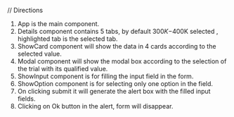 // Directions

1. App is the main component.
2. Details component contains 5 tabs, by default $300K-$400K selected , highlighted tab is the selected tab.
3. ShowCard component will show the data in 4 cards according to the selected value.
4. Modal component will show the modal box according to the selection of the trial with its qualified value.
5. ShowInput component is for filling the input field in the form.
6. ShowOption component is for selecting only one option in the field.
7. On clicking submit it will generate the alert box with the filled input fields.
8. Clicking on Ok button in the alert, form will disappear.